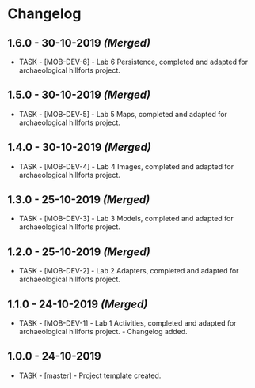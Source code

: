 # Changelog

## 1.6.0 - 30-10-2019 ***(Merged)***
  - TASK - [MOB-DEV-6]  - Lab 6 Persistence, completed and adapted for archaeological hillforts project.

## 1.5.0 - 30-10-2019 ***(Merged)***
  - TASK - [MOB-DEV-5]  - Lab 5 Maps, completed and adapted for archaeological hillforts project.

## 1.4.0 - 30-10-2019 ***(Merged)***
  - TASK - [MOB-DEV-4]  - Lab 4 Images, completed and adapted for archaeological hillforts project.

## 1.3.0 - 25-10-2019 ***(Merged)***
  - TASK - [MOB-DEV-3]  - Lab 3 Models, completed and adapted for archaeological hillforts project.

## 1.2.0 - 25-10-2019 ***(Merged)***
  - TASK - [MOB-DEV-2]  - Lab 2 Adapters, completed and adapted for archaeological hillforts project.


## 1.1.0 - 24-10-2019 ***(Merged)***
  - TASK - [MOB-DEV-1]  - Lab 1 Activities, completed and adapted for archaeological hillforts project.
                        - Changelog added.

## 1.0.0 - 24-10-2019
  - TASK - [master] -  Project template created.